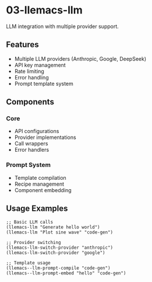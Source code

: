 <!-- ---
!-- title: 2025-01-04 11:54:01
!-- author: ywata-note-win
!-- date: /home/ywatanabe/proj/llemacs/llemacs.el/03-llemacs-llm/README.md
!-- --- -->

# 03-llemacs-llm
LLM integration with multiple provider support.

## Features
- Multiple LLM providers (Anthropic, Google, DeepSeek)
- API key management
- Rate limiting
- Error handling
- Prompt template system

## Components
### Core
- API configurations
- Provider implementations
- Call wrappers
- Error handlers

### Prompt System
- Template compilation
- Recipe management
- Component embedding

## Usage Examples
```elisp
;; Basic LLM calls
(llemacs-llm "Generate hello world")
(llemacs-llm "Plot sine wave" "code-gen")

;; Provider switching
(llemacs-llm-switch-provider "anthropic")
(llemacs-llm-switch-provider "google")

;; Template usage
(llemacs--llm-prompt-compile "code-gen")
(llemacs--llm-prompt-embed "hello" "code-gen")